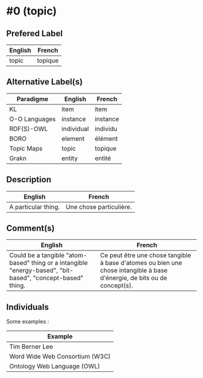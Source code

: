 #0 (topic)
==

Prefered Label
-
<table>
    <thead>
        <tr>
            <th>English</th>
            <th>French</th>
        </tr>
    </thead>
    <tbody>
        <tr>
            <td>topic</td>
            <td>topique</td>
        </tr>
    </tbody>
</table>

Alternative Label(s)
-
<table>
    <thead>
        <tr>
            <th>Paradigme</th>
            <th>English</th>
            <th>French</th>
        </tr>
    </thead>
    <tbody>
       <tr>
            <td>KL</td>
            <td>item</td>
            <td>item</td>
        </tr>
        <tr>
            <td>O-O Languages</td>
            <td>instance</td>
            <td>instance</td>
       </tr>
       <tr>
            <td>RDF(S)-OWL</td>
            <td>individual</td>
            <td>individu</td>
        </tr>
        <tr>
            <td>BORO</td>
            <td>element</td>
            <td>élément</td>
        </tr>
        <tr>
            <td>Topic Maps</td>
            <td>topic</td>
            <td>topique</td>
        </tr>
        <tr>
            <td>Grakn</td>
            <td>entity</td>
            <td>entité</td>
        </tr>
    </tbody>
</table>

Description
-
<table>
    <thead>
        <tr>
            <th>English</th>
            <th>French</th>
        </tr>
    </thead>
    <tbody>
        <tr>
            <td>A particular thing.</td>
            <td>Une chose particulière.</td>
        </tr>
    </tbody>
</table>

Comment(s)
-
<table>
    <thead>
        <tr>
            <th>English</th>
            <th>French</th>
        </tr>
    </thead>
    <tbody>
        <tr>
            <td>Could be a tangible "atom-based" thing or a intangible "energy-based", "bit-based", "concept-based" thing.</td>
            <td>Ce peut être une chose tangible à base d'atomes ou bien une chose intangible à base d'énergie, de bits ou de concept(s).</td>
        </tr>
    </tbody>
</table>

Individuals
-

Some examples : 
<table>
    <thead>
        <tr>
            <th>Example</th>
        </tr>
    </thead>
    <tbody>
        <tr>
            <td>Tim Berner Lee</td>
        </tr>
        <tr>
            <td>Word Wide Web Consortium (W3C)</td>
        </tr>
        <tr>
            <td>Ontology Web Language (OWL)</td>
        </tr>
    </tbody>
</table>

